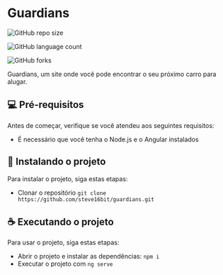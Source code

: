 
# Guardians

  

![GitHub repo size](https://img.shields.io/github/repo-size/steve16bit/guardians?style=for-the-badge)

![GitHub language count](https://img.shields.io/github/languages/count/steve16bit/guardians?style=for-the-badge)

![GitHub forks](https://img.shields.io/github/forks/steve16bit/guardians?style=for-the-badge)

Guardians, um site onde você pode encontrar o seu próximo carro para alugar.
  

## 💻 Pré-requisitos

  

Antes de começar, verifique se você atendeu aos seguintes requisitos:
- É necessário que você tenha o Node.js e o Angular instalados
## 🚀 Instalando o projeto
Para instalar o projeto, siga estas etapas:
- Clonar o repositório `git clone https://github.com/steve16bit/guardians.git`

## ☕ Executando o projeto
Para usar o projeto, siga estas etapas:
  - Abrir o projeto e instalar as dependências: `npm i`
- Executar o projeto com  `ng serve`
